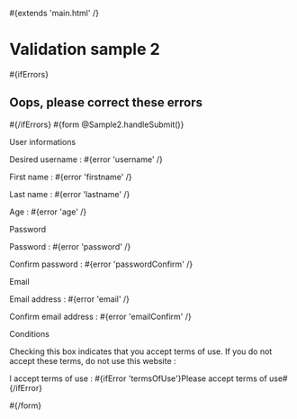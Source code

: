 \#{extends 'main.html' /}

# Validation sample 2

\#{ifErrors}

## Oops, please correct these errors

\#{/ifErrors} \#{form @Sample2.handleSubmit()}

User informations

Desired username : <span class="error">\#{error 'username' /}</span>

First name : <span class="error">\#{error 'firstname' /}</span>

Last name : <span class="error">\#{error 'lastname' /}</span>

Age : <span class="error">\#{error 'age' /}</span>

Password

Password : <span class="error">\#{error 'password' /}</span>

Confirm password : <span class="error">\#{error 'passwordConfirm' /}</span>

Email

Email address : <span class="error">\#{error 'email' /}</span>

Confirm email address : <span class="error">\#{error 'emailConfirm' /}</span>

Conditions

Checking this box indicates that you accept terms of use. If you do not accept these terms, do not use this website :

I accept terms of use : <span class="error">\#{ifError 'termsOfUse'}Please accept terms of use\#{/ifError}</span>

\#{/form}
